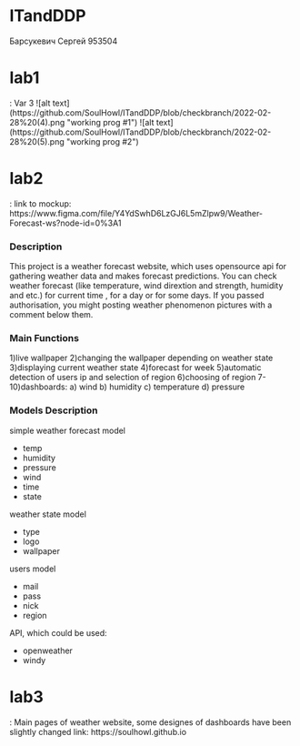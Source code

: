 # ITandDDP
Барсукевич Сергей 953504
<h1> lab1 </h1> :
Var 3
![alt text](https://github.com/SoulHowl/ITandDDP/blob/checkbranch/2022-02-28%20(4).png "working prog #1")
![alt text](https://github.com/SoulHowl/ITandDDP/blob/checkbranch/2022-02-28%20(5).png "working prog #2")

<h1> lab2 </h1>:
link to mockup:
https://www.figma.com/file/Y4YdSwhD6LzGJ6L5mZlpw9/Weather-Forecast-ws?node-id=0%3A1
<h3>Description</h3>

This project is a weather forecast website, which uses opensource api for gathering weather data and makes 
forecast predictions. You can check weather forecast (like temperature, wind dirextion and strength, humidity and etc.) 
for current time , for a day or for some days. If you passed authorisation, you might posting weather phenomenon pictures with a comment
below them. 

<h3>Main Functions</h3>

1)live wallpaper 
2)changing the wallpaper depending on  weather state
3)displaying current weather state
4)forecast for week
5)automatic detection of users ip and selection of region 
6)choosing of region
7-10)dashboards:
a) wind
b) humidity
c) temperature
d) pressure

<h3>Models Description</h3>

simple weather forecast model
- temp
- humidity
- pressure
- wind
- time
- state

weather state model
- type
- logo
- wallpaper

users model
- mail
- pass
- nick
- region

API, which could be used:
- openweather
- windy
<h1> lab3 </h1>:
Main pages of weather website,
some designes of dashboards have been slightly changed
link: https://soulhowl.github.io
